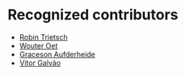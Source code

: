 # Recognized contributors

* [Robin Trietsch](https://github.com/trietsch)
* [Wouter Oet](https://github.com/WouterOet)
* [Graceson Aufderheide](https://github.com/gaufde)
* [Vítor Galvão](https://github.com/vitorgalvao)
